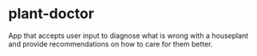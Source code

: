 # plant-doctor
App that accepts user input to diagnose what is wrong with a houseplant and provide recommendations on how to care for them better.
